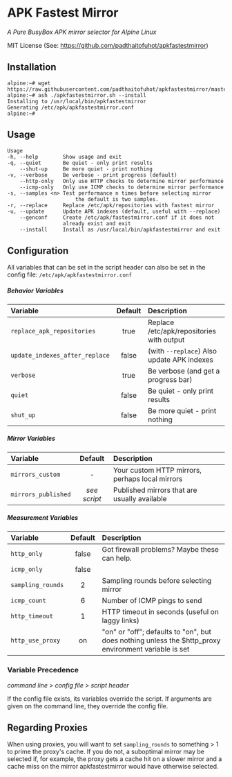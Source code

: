 # APK Fastest Mirror
*A Pure BusyBox APK mirror selector for Alpine Linux*

MIT License (See: https://github.com/padthaitofuhot/apkfastestmirror)

## Installation
```text
alpine:~# wget https://raw.githubusercontent.com/padthaitofuhot/apkfastestmirror/master/apkfastestmirror.sh
alpine:~# ash ./apkfastestmirror.sh --install
Installing to /usr/local/bin/apkfastestmirror
Generating /etc/apk/apkfastestmirror.conf
alpine:~#
```

## Usage
```text
Usage
-h, --help        Show usage and exit
-q, --quiet       Be quiet - only print results
    --shut-up     Be more quiet - print nothing
-v, --verbose     Be verbose - print progress (default)
    --http-only   Only use HTTP checks to determine mirror performance
    --icmp-only   Only use ICMP checks to determine mirror performance
-s, --samples <n> Test performance n times before selecting mirror
                      the default is two samples.
-r, --replace     Replace /etc/apk/repositories with fastest mirror
-u, --update      Update APK indexes (default, useful with --replace)
    --genconf     Create /etc/apk/fastestmirror.conf if it does not
                  already exist and exit
    --install     Install as /usr/local/bin/apkfastestmirror and exit
```

## Configuration
All variables that can be set in the script header can also be set in the config file: `/etc/apk/apkfastestmirror.conf`

##### Behavior Variables

| Variable  | Default | Description
| :--- | :---: | :--- |
| `replace_apk_repositories` | true | Replace /etc/apk/repositories with output |
| `update_indexes_after_replace` | false | (with `--replace`) Also update APK indexes |
| `verbose` | true | Be verbose (and get a progress bar) |
| `quiet` | false | Be quiet - only print results |
| `shut_up` | false | Be more quiet - print nothing |

##### Mirror Variables

| Variable  | Default | Description
| :--- | :---: | :--- |
| `mirrors_custom` | *-* | Your custom HTTP mirrors, perhaps local mirrors |
| `mirrors_published` | *see script* | Published mirrors that are usually available

##### Measurement Variables

| Variable  | Default | Description
| :--- | :---: | :--- |
| `http_only` | false | Got firewall problems? Maybe these can help. |
| `icmp_only` | false | |
| `sampling_rounds` | 2 | Sampling rounds before selecting mirror
| `icmp_count` | 6 | Number of ICMP pings to send |
| `http_timeout` | 1 | HTTP timeout in seconds (useful on laggy links)
| `http_use_proxy` | on |  "on" or "off"; defaults to "on", but does nothing unless the $http_proxy environment variable is set |

### Variable Precedence

*command line > config file > script header*

If the config file exists, its variables override the script. If arguments are given on the command line, they override the config file.

## Regarding Proxies

When using proxies, you will want to set `sampling_rounds` to something > 1 to prime the proxy's cache. If you do not, a suboptimal mirror may be selected if, for example, the proxy gets a cache hit on a slower mirror and a cache miss on the mirror apkfastestmirror would have otherwise selected.
